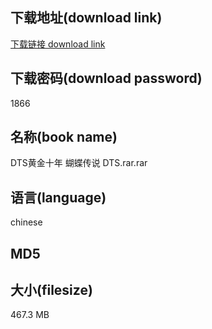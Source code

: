 ## 下载地址(download link)
[下载链接 download link](https://voluble-croquembouche-d321dc.netlify.app/?s=DTS%E9%BB%84%E9%87%91%E5%8D%81%E5%B9%B4+%E8%9D%B4%E8%9D%B6%E4%BC%A0%E8%AF%B4+DTS.rar)

## 下载密码(download password)
1866

## 名称(book name)
DTS黄金十年 蝴蝶传说 DTS.rar.rar

## 语言(language)
chinese

## MD5


## 大小(filesize)
467.3 MB
